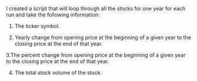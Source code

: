 I created a script that will loop through all the stocks for one year for each run and take the following information:


1. The ticker symbol.


2. Yearly change from opening price at the beginning of a given year to the closing price at the end of that year.


3.The percent change from opening price at the beginning of a given year to the closing price at the end of that year.


4. The total stock volume of the stock.
